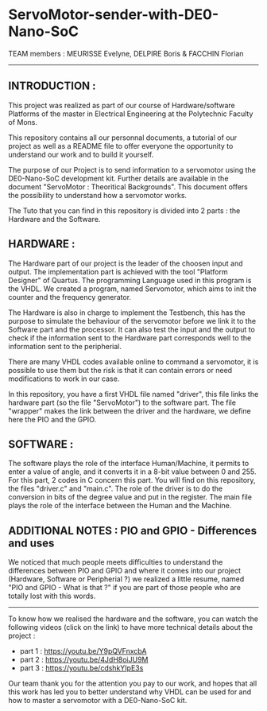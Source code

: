 # ServoMotor-sender-with-DE0-Nano-SoC

TEAM members : MEURISSE Evelyne, DELPIRE Boris & FACCHIN Florian

----------------------


INTRODUCTION :
------------

This project was realized as part of our course of Hardware/software Platforms of the master in Electrical Engineering at the Polytechnic Faculty of Mons. 

This repository contains all our personnal documents, a tutorial of our project as well as a README file to offer everyone the opportunity to understand our work and to build it yourself.

The purpose of our Project is to send information to a servomotor using the DE0-Nano-SoC development kit. Further details are available in the document "ServoMotor : Theoritical Backgrounds". This document offers the possibility to understand how a servomotor works. 

The Tuto that you can find in this repository is divided into 2 parts : the Hardware and the Software.


HARDWARE :
----------

The Hardware part of our project is the leader of the choosen input and output.  The implementation part is achieved with the tool "Platform Designer" of Quartus. The programming Language used in this program is the VHDL. We created a program, named Servomotor, which aims to init the counter and the frequency generator. 

The Hardware is also in charge to implement the Testbench, this has the purpose to simulate the behaviour of the servomotor before we link it to the Software part and the processor. It can also test the input and the output to check if the information sent to the Hardware part corresponds well to the information sent to the peripherial.

There are many VHDL codes available online to command a servomotor, it is possible to use them but the risk is that it can contain errors or need modifications to work in our case. 

In  this repository, you have a first VHDL file named "driver", this file links the hardware part (so the file "ServoMotor") to the software part. The file "wrapper" makes the link between the driver and the hardware, we define here the PIO and the GPIO. 

SOFTWARE : 
-----------
The software plays the role of the interface Human/Machine, it permits to enter a value of angle, and it converts it in a 8-bit value between 0 and 255. 
For this part, 2 codes in C concern this part. You will find on this repository, the files "driver.c" and "main.c". The role of the driver is to do the conversion in bits of the degree value and put in the register. The main file plays the role of the interface between the Human and the Machine.     

ADDITIONAL NOTES : PIO and GPIO - Differences and uses
------------------------------------------------------

We noticed that much people meets difficulties to understand the differences between PIO and GPIO and where it comes into our project (Hardware, Software or Peripherial ?) we realized a little resume, named "PIO and GPIO - What is that ?" if you are part of those people who are totally lost with this words.

--------------------------------------------------------------------------------------------------------------------------------------
To know how we realised the hardware and the software, you can watch the following videos (click on the link) to have more technical details about the project :
- part 1 : https://youtu.be/Y9pQVFnxcbA
- part 2 : https://youtu.be/4JdH8oiJU9M
- part 3 : https://youtu.be/cdshkYIpE3s

Our team thank you for the attention you pay to our work, and hopes that all this work has led you to better understand why VHDL can be used for and how to master a servomotor with a DE0-Nano-SoC kit.  
